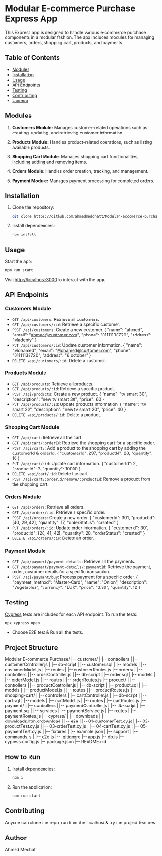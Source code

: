 

# Modular E-commerce Purchase Express App

This Express app is designed to handle various e-commerce purchase components in a modular fashion. The app includes modules for managing customers, orders, shopping cart, products, and payments.

## Table of Contents

- [Modules](#modules)
- [Installation](#installation)
- [Usage](#usage)
- [API Endpoints](#api-endpoints)
- [Testing](#testing)
- [Contributing](#contributing)
- [License](#license)

## Modules

1. **Customers Module:** Manages customer-related operations such as creating, updating, and retrieving customer information.

2. **Products Module:** Handles product-related operations, such as listing available products.

3. **Shopping Cart Module:** Manages shopping cart functionalities, including adding and removing items.

4. **Orders Module:** Handles order creation, tracking, and management.

5. **Payment Module:** Manages payment processing for completed orders.

## Installation

1. Clone the repository:

    ```bash
    git clone https://github.com/ahmedmeddhatt/Modular-eccomerce-purchase.git
    ```

2. Install dependencies:

    ```bash
    npm install
    ```

## Usage

Start the app:

```bash
npm run start
```

Visit [http://localhost:3000](http://localhost:3000) to interact with the app.

## API Endpoints

### Customers Module

- `GET /api/customers`: Retrieve all customers.
- `GET /api/customers/:id`: Retrieve a specific customer.
- `POST /api/customers`: Create a new customer.
{
    "name": "ahmed",
    "email": "ahmed@customer.com",
    "phone": "01111138720",
    "address": "Madenty"
}
- `PUT /api/customers/:id`: Update customer information.
{
    "name": "Mohamed",
    "email": "Mohamed@customer.com",
    "phone": "01111138720",
    "address": "6 october"
}
- `DELETE /api/customers/:id`: Delete a customer.

### Products Module

- `GET /api/products`: Retrieve all products.
- `GET /api/products/:id`: Retrieve a specific product.
- `POST /api/products`: Create a new product.
{
    "name": "tv smart 30",
    "description": "new tv smart 30",
    "price": 60
}
- `PUT /api/products/:id`: Update products information.
{
    "name": "tv smart 20",
    "description": "new tv smart 20",
    "price": 40
}
- `DELETE /api/products/:id`: Delete a product.

### Shopping Cart Module

- `GET /api/cart`: Retrieve all the cart.
- `GET /api/cart/:orderId`: Retrieve the shopping cart for a specific order.
- `POST /api/cart/`: Add a product to the shopping cart by adding the customerId & orderId.
{
    "customerId": 297,
    "productId": 28,
    "quantity": 10
}
- `PUT /api/cart/:id`: Update cart information.
{
    "customerId": 2,
    "productId": 3,
    "quantity": 10000
}
- `DELETE /api/cart/:id`: Delete the cart.
- `POST /api/cart/:orderId/remove/:productId`: Remove a product from the shopping cart.

### Orders Module

- `GET /api/orders`: Retrieve all orders.
- `GET /api/orders/:id`: Retrieve a specific order.
- `POST /api/orders`: Create a new order.
{
    "customerId": 301,
    "productId": [40, 29, 42],
    "quantity": 17,
    "orderStatus": "created"
}
- `PUT /api/orders/:id`: Update order information.
{
    "customerId": 301,
    "productId": [28, 41, 42],
    "quantity": 20,
    "orderStatus": "created"
}
- `DELETE /api/orders/:id`: Delete an order.

### Payment Module

- `GET /api/payment/payment-details`: Retrieve all the payments.
- `GET /api/payment/payment-details/:paymentId`: Retrieve the payment, order, customer details for a specific transaction.
- `POST /api/payment/buy`: Process payment for a specific order.
{
        "payment_method": "Master-Card",
        "name": "Onion",
        "description": "Vegetables",
        "currency": "EUR",
        "price": "3.99",
        "quantity": 12
}


## Testing

[Cypress](https://www.cypress.io/) tests are included for each API endpoint. To run the tests:

```bash
npx cypress open
```

- Choose E2E test & Run all the tests.


## Project Structure

Modular E-commerce Purchase/
|-- customer/
|   |-- controllers
|       |-- customerController.js
|   |-- db-script
|       |-- customer.sql
|   |-- models
|       |-- customerModel.js
|   |-- routes
|       |-- customerRoutes.js
|-- orders/
|   |-- controllers
|       |-- orderController.js
|   |-- db-script
|       |-- order.sql
|   |-- models
|       |-- orderModel.js
|   |-- routes
|       |-- orderRoutes.js
|-- product/
|   |-- controllers
|       |-- productController.js
|   |-- db-script
|       |-- product.sql
|   |-- models
|       |-- productModel.js
|   |-- routes
|       |-- productRoutes.js
|-- shopping-cart/
|   |-- controllers
|       |-- cartController.js
|   |-- db-script
|       |-- cart.sql
|   |-- models
|       |-- cartModel.js
|   |-- routes
|       |-- cartRoutes.js
|-- payment/
|   |-- controllers
|       |-- paymentController.js
|   |-- db-script
|       |-- payment.sql
|   |-- services
|       |-- paymentService.js
|   |-- routes
|       |-- paymentRoutes.js
|-- cypress/
|   |-- downloads
|       |-- downloads.htm.crdownload
|   |-- e2e
|       |-- 01-customerTest.cy.js
|       |-- 02-productTest.cy.js
|       |-- 03-orderTest.cy.js
|       |-- 04-cartTest.cy.js
|       |-- 05-paymentTest.cy.js
|   |-- fixtures
|       |-- example.json
|   |-- support
|       |-- commands.js
|       |-- e2e.js
|-- .gitignore
|-- app.js
|-- db.js
|-- cypress.config.js
|-- package.json
|-- README.md


## How to Run


1. Install dependencies:

    ```bash
    npm i
    ```

2. Run the application:

    ```bash
    npm run start
    ```


## Contributing
Anyone can clone the repo, run it on the localhost & try the project features.

## Author

Ahmed Medhat